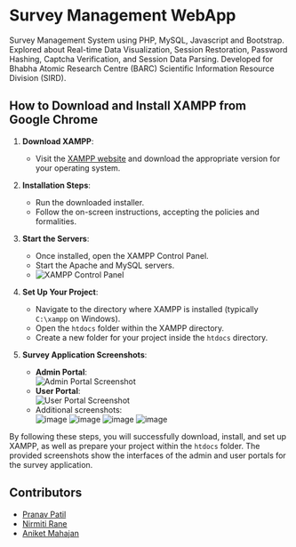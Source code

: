 # Survey Management WebApp
  Survey Management System using PHP, MySQL, Javascript and Bootstrap. Explored about Real-time Data Visualization, Session Restoration, Password Hashing, Captcha Verification, and Session Data Parsing. Developed for Bhabha Atomic Research Centre (BARC) Scientific Information Resource Division (SIRD).

## How to Download and Install XAMPP from Google Chrome

1. **Download XAMPP**:
   - Visit the [XAMPP website](https://www.apachefriends.org/) and download the appropriate version for your operating system.

2. **Installation Steps**:
   - Run the downloaded installer.
   - Follow the on-screen instructions, accepting the policies and formalities.

3. **Start the Servers**:
   - Once installed, open the XAMPP Control Panel.
   - Start the Apache and MySQL servers.<br>
   - ![XAMPP Control Panel](https://github.com/user-attachments/assets/ab7b24e4-1b3e-4fe8-93a0-dc464cc2040f)

4. **Set Up Your Project**:
   - Navigate to the directory where XAMPP is installed (typically `C:\xampp` on Windows).
   - Open the `htdocs` folder within the XAMPP directory.
   - Create a new folder for your project inside the `htdocs` directory.

5. **Survey Application Screenshots**:
   - **Admin Portal**:<br>
     ![Admin Portal Screenshot](https://github.com/user-attachments/assets/30941446-8ed5-4eb7-bb49-59228417beb3)
   - **User Portal**:<br>
     ![User Portal Screenshot](https://github.com/user-attachments/assets/289c1267-b1be-4eed-9534-e39c4387355e)
   - Additional screenshots:<br>
      ![image](https://github.com/user-attachments/assets/30941446-8ed5-4eb7-bb49-59228417beb3)
      ![image](https://github.com/user-attachments/assets/289c1267-b1be-4eed-9534-e39c4387355e)
      ![image](https://github.com/user-attachments/assets/6b3dfdf7-4fde-41e8-ac57-87b160a59533)
      ![image](https://github.com/user-attachments/assets/dc482cee-d456-49f6-b3ff-696f60d86013)

By following these steps, you will successfully download, install, and set up XAMPP, as well as prepare your project within the `htdocs` folder. The provided screenshots show the interfaces of the admin and user portals for the survey application.

## Contributors

- [Pranav Patil](https://github.com/pranavpatil1504)
- [Nirmiti Rane](https://github.com/nirmitirane24)
- [Aniket Mahajan](https://github.com/Aniike-t)
